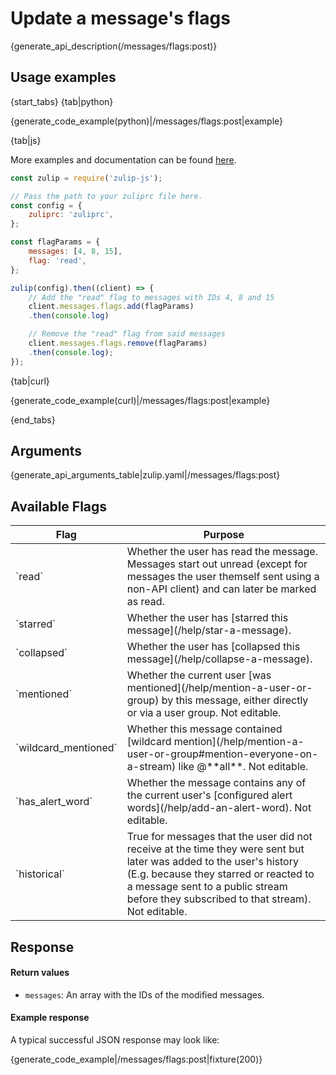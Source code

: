 # Update a message's flags

{generate_api_description(/messages/flags:post)}

## Usage examples

{start_tabs}
{tab|python}

{generate_code_example(python)|/messages/flags:post|example}

{tab|js}

More examples and documentation can be found [here](https://github.com/zulip/zulip-js).
```js
const zulip = require('zulip-js');

// Pass the path to your zuliprc file here.
const config = {
    zuliprc: 'zuliprc',
};

const flagParams = {
    messages: [4, 8, 15],
    flag: 'read',
};

zulip(config).then((client) => {
    // Add the "read" flag to messages with IDs 4, 8 and 15
    client.messages.flags.add(flagParams)
    .then(console.log)

    // Remove the "read" flag from said messages
    client.messages.flags.remove(flagParams)
    .then(console.log);
});
```

{tab|curl}

{generate_code_example(curl)|/messages/flags:post|example}

{end_tabs}

## Arguments

{generate_api_arguments_table|zulip.yaml|/messages/flags:post}

## Available Flags
<div>
    <table>
        <thead>
            <tr>
                <th style="width:30%">Flag</th>
                <th style="width:70%">Purpose</th>
            </tr>
        </thead>
        <tbody>
            <tr>
                <td>`read`</td>
                <td>
                    Whether the user has read the message.  Messages
                    start out unread (except for messages the user
                    themself sent using a non-API client) and can
                    later be marked as read.
                </td>
            </tr>
            <tr>
                <td>`starred`</td>
                <td>Whether the user has [starred this message](/help/star-a-message).</td>
            </tr>
            <tr>
                <td>`collapsed`</td>
                <td>Whether the user has [collapsed this message](/help/collapse-a-message).</td>
            </tr>
            <tr>
                <td>`mentioned`</td>
                <td>
                     Whether the current user [was
                     mentioned](/help/mention-a-user-or-group) by
                     this message, either directly or via a user
                     group.  Not editable.
                </td>
            </tr>
            <tr>
                <td>`wildcard_mentioned`</td>
                <td>
                     Whether this message contained [wildcard
                     mention](/help/mention-a-user-or-group#mention-everyone-on-a-stream)
                     like @**all**.  Not editable.
                </td>
            </tr>
            <tr>
                <td>`has_alert_word`</td>
                <td>
                     Whether the message contains any of the current
                     user's [configured alert
                     words](/help/add-an-alert-word).  Not editable.
                </td>
            </tr>
            <tr>
                <td>`historical`</td>
                <td>
                     True for messages that the user did not receive
                     at the time they were sent but later was added to
                     the user's history (E.g. because they starred or
                     reacted to a message sent to a public stream
                     before they subscribed to that stream).  Not
                     editable.
                </td>
            </tr>
        </tbody>
    </table>
</div>

## Response

#### Return values

* `messages`: An array with the IDs of the modified messages.

#### Example response

A typical successful JSON response may look like:

{generate_code_example|/messages/flags:post|fixture(200)}
